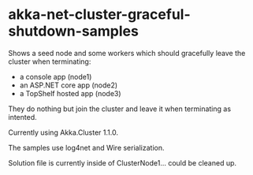 # akka-net-cluster-graceful-shutdown-samples
Shows a seed node and some workers which should gracefully leave the cluster when terminating:

* a console app (node1)
* an ASP.NET core app (node2)
* a TopShelf hosted app (node3)

They do nothing but join the cluster and leave it when terminating as intented.

Currently using Akka.Cluster 1.1.0.

The samples use log4net and Wire serialization.

Solution file is currently inside of ClusterNode1... could be cleaned up.
